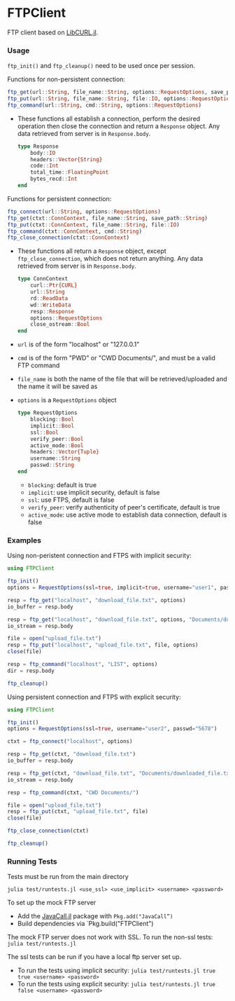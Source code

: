 # FTPClient
FTP client based on [LibCURL.jl](https://github.com/JuliaWeb/LibCURL.jl).

### Usage

`ftp_init()` and  `ftp_cleanup()` need to be used once per session.

Functions for non-persistent connection:
```julia
ftp_get(url::String, file_name::String, options::RequestOptions, save_path::String)
ftp_put(url::String, file_name::String, file::IO, options::RequestOptions)
ftp_command(url::String, cmd::String, options::RequestOptions)
```
- These functions all establish a connection, perform the desired operation then close the connection and return a `Response` object. Any data retrieved from server is in `Response.body`.

    ```julia
    type Response
        body::IO
        headers::Vector{String}
        code::Int
        total_time::FloatingPoint
        bytes_recd::Int
    end
    ```

Functions for persistent connection:
```julia
ftp_connect(url::String, options::RequestOptions)
ftp_get(ctxt::ConnContext, file_name::String, save_path::String)
ftp_put(ctxt::ConnContext, file_name::String, file::IO)
ftp_command(ctxt::ConnContext, cmd::String)
ftp_close_connection(ctxt::ConnContext)
```
- These functions all return a `Response` object, except `ftp_close_connection`, which does not return anything. Any data retrieved from server is in `Response.body`.

    ```julia
    type ConnContext
        curl::Ptr{CURL}
        url::String
        rd::ReadData
        wd::WriteData
        resp::Response
        options::RequestOptions
        close_ostream::Bool
    end
    ```

- `url` is of the form "localhost" or "127.0.0.1"
- `cmd` is of the form "PWD" or "CWD Documents/", and must be a valid FTP command
- `file_name` is both the name of the file that will be retrieved/uploaded and the name it will be saved as
- `options` is a `RequestOptions` object

    ```julia
    type RequestOptions
        blocking::Bool
        implicit::Bool
        ssl::Bool
        verify_peer::Bool
        active_mode::Bool
        headers::Vector{Tuple}
        username::String
        passwd::String
    end
    ```
    - `blocking`: default is true
    - `implicit`: use implicit security, default is false
    - `ssl`: use FTPS, default is false
    - `verify_peer`: verify authenticity of peer's certificate, default is true
    - `active_mode`: use active mode to establish data connection, default is false

### Examples

Using non-peristent connection and FTPS with implicit security:
```julia
using FTPClient

ftp_init()
options = RequestOptions(ssl=true, implicit=true, username="user1", passwd="1234")

resp = ftp_get("localhost", "download_file.txt", options)
io_buffer = resp.body

resp = ftp_get("localhost", "download_file.txt", options, "Documents/downloaded_file.txt")
io_stream = resp.body

file = open("upload_file.txt")
resp = ftp_put("localhost", "upload_file.txt", file, options)
close(file)

resp = ftp_command("localhost", "LIST", options)
dir = resp.body

ftp_cleanup()
```

Using persistent connection and FTPS with explicit security:
```julia
using FTPClient

ftp_init()
options = RequestOptions(ssl=true, username="user2", passwd="5678")

ctxt = ftp_connect("localhost", options)

resp = ftp_get(ctxt, "download_file.txt")
io_buffer = resp.body

resp = ftp_get(ctxt, "download_file.txt", "Documents/downloaded_file.txt")
io_stream = resp.body

resp = ftp_command(ctxt, "CWD Documents/")

file = open("upload_file.txt")
resp = ftp_put(ctxt, "upload_file.txt", file)
close(file)

ftp_close_connection(ctxt)

ftp_cleanup()
```

### Running Tests

Tests must be run from the main directory

`julia test/runtests.jl <use_ssl> <use_implicit> <username> <password>`

To set up the mock FTP server
- Add the [JavaCall.jl](https://github.com/aviks/JavaCall.jl) package with `Pkg.add("JavaCall”)`
- Build dependencies via `Pkg.build("FTPClient")

The mock FTP server does not work with SSL. To run the non-ssl tests:
    `julia test/runtests.jl`

The ssl tests can be run if you have a local ftp server set up.
- To run the tests using implicit security: `julia test/runtests.jl true true <username> <password>`
- To run the tests using explicit security: `julia test/runtests.jl true false <username> <password>`

